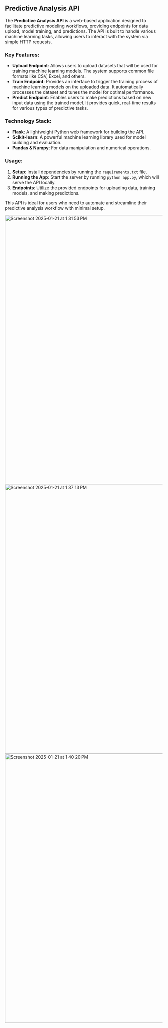 ## Predictive Analysis API

The **Predictive Analysis API** is a web-based application designed to facilitate predictive modeling workflows, providing endpoints for data upload, model training, and predictions. The API is built to handle various machine learning tasks, allowing users to interact with the system via simple HTTP requests.

### Key Features:
- **Upload Endpoint**: Allows users to upload datasets that will be used for training machine learning models. The system supports common file formats like CSV, Excel, and others.
- **Train Endpoint**: Provides an interface to trigger the training process of machine learning models on the uploaded data. It automatically processes the dataset and tunes the model for optimal performance.
- **Predict Endpoint**: Enables users to make predictions based on new input data using the trained model. It provides quick, real-time results for various types of predictive tasks.

### Technology Stack:
- **Flask**: A lightweight Python web framework for building the API.
- **Scikit-learn**: A powerful machine learning library used for model building and evaluation.
- **Pandas & Numpy**: For data manipulation and numerical operations.

### Usage:
1. **Setup**: Install dependencies by running the `requirements.txt` file.
2. **Running the App**: Start the server by running `python app.py`, which will serve the API locally.
3. **Endpoints**: Utilize the provided endpoints for uploading data, training models, and making predictions.

This API is ideal for users who need to automate and streamline their predictive analysis workflow with minimal setup.


<img width="861" alt="Screenshot 2025-01-21 at 1 31 53 PM" src="https://github.com/user-attachments/assets/2bb331f8-4b93-4778-8782-a5e1a1511a16" />

<img width="861" alt="Screenshot 2025-01-21 at 1 37 13 PM" src="https://github.com/user-attachments/assets/0e781a8b-b90a-408a-91b4-46e684643568" />

<img width="861" alt="Screenshot 2025-01-21 at 1 40 20 PM" src="https://github.com/user-attachments/assets/2100623b-65f5-4f32-9f36-608aea389785" />
